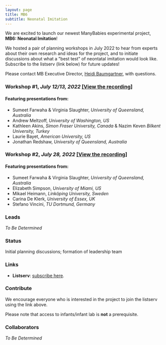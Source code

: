 ```yaml
---
layout: page
title: MB6
subtitle: Neonatal Imitation
---
```


We are excited to launch our newest ManyBabies experimental project, **MB6: Neonatal Imitation**! 

We hosted a pair of planning workshops in July 2022 to hear from experts about their own research and ideas for the project, and to initiate discussions about what a "best test" of neontatal imitation would look like. Subscribe to the listserv (link below) for future updates!

Please contact MB Executive Director, [Heidi Baumgartner](mailto:heidib@stanford.edu), with questions.


### Workshop #1, *July 12/13, 2022* [[View the recording]](https://stanford.zoom.us/rec/share/Gsyuh5B-PnpwWt-6_8ZtMXsLcv8UNn6FPLvsbZqPbQm8X5VWsEDDPHefTPzs5MLs.lFTjsqVJJ-wN8sxJ?startTime=1657663437000) 


#### Featuring presentations from: 
* Sumeet Farwaha & Virginia Slaughter, *University of Queensland, Australia*
* Andrew Meltzoff, *University of Washington, US*
* Kathleen Akins, *Simon Fraser University, Canada* & Nazim Keven *Bilkent University, Turkey*
* Laurie Bayet, *American University, US*
* Jonathan Redshaw, *University of Queensland, Australia*


### Workshop #2, *July 28, 2022* [[View the recording]](https://stanford.zoom.us/rec/share/B2ZuwVgR3tdZmGwF4nrI_-lfILXIpzilVITSg_bFacrCkwrKCfWAIohOwNR-1Zgr.OOnc_ovmYHLp_N3Y?startTime=1658991869000)

#### Featuring presentations from:
* Sumeet Farwaha & Virginia Slaughter, *University of Queensland, Australia*
* Elizabeth Simpson, *University of Miami, US*
* Mikael Heimann, *Linköping University, Sweden*
* Carina De Klerk, *University of Essex, UK*
* Stefano Vincini, *TU Dortmund, Germany*


### Leads
*To Be Determined*

### Status
Initial planning discussions; formation of leadership team

### Links
* **Listserv**: [subscribe here](https://mailman.stanford.edu/mailman/listinfo/manybabies6).

### Contribute
We encourage everyone who is interested in the project to join the listserv using the link above. 

Please note that access to infants/infant lab is **not** a prerequisite.

### Collaborators
*To Be Determined*

